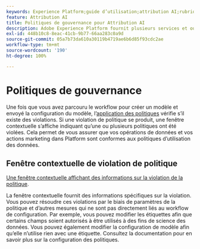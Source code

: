 ```yaml
---
keywords: Experience Platform;guide d’utilisation;attribution AI;rubriques les plus consultées;contrôles d’accès;créer un modèle;
feature: Attribution AI
title: Politiques de gouvernance pour Attribution AI
description: Adobe Experience Platform fournit plusieurs services et outils qui vous permettent de contrôler en toute confiance les données d’expérience collectées.
exl-id: 448b10c8-8eac-41cb-9b77-66aa283c0a9d
source-git-commit: 05a7b73da610a30119b4719ae6b6d85f93cdc2ae
workflow-type: tm+mt
source-wordcount: '190'
ht-degree: 100%

---
```


# Politiques de gouvernance

Une fois que vous avez parcouru le workflow pour créer un modèle et envoyé la configuration du modèle, l’[application des politiques](../../../data-governance/enforcement/auto-enforcement.md) vérifie s’il existe des violations. Si une violation de politique se produit, une fenêtre contextuelle s’affiche indiquant qu’une ou plusieurs politiques ont été violées. Cela permet de vous assurer que vos opérations de données et vos actions marketing dans Platform sont conformes aux politiques d’utilisation des données.

## Fenêtre contextuelle de violation de politique

[Une fenêtre contextuelle affichant des informations sur la violation de la politique](../../attribution-ai/images/data-governance/policy-violation-popover-aai.png).

La fenêtre contextuelle fournit des informations spécifiques sur la violation. Vous pouvez résoudre ces violations par le biais de paramètres de la politique et d’autres mesures qui ne sont pas directement liés au workflow de configuration. Par exemple, vous pouvez modifier les étiquettes afin que certains champs soient autorisés à être utilisés à des fins de science des données. Vous pouvez également modifier la configuration de modèle afin qu’elle n’utilise rien avec une étiquette. Consultez la documentation pour en savoir plus sur la configuration des politiques.
